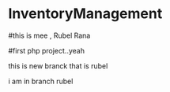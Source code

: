 # InventoryManagement

#this is mee , Rubel Rana

#first php project..yeah


this is new branck that is rubel


i am in branch rubel